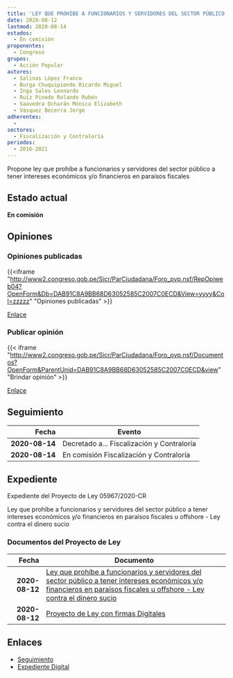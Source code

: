 ```yaml
---
title: 'LEY QUE PROHÍBE A FUNCIONARIOS Y SERVIDORES DEL SECTOR PÚBLICO A TENER INTERESES ECONÓMICOS Y/O FINANCIEROS EN PARAÍSOS FISCALES U "OFFSHORE"- LEY CONTRA EL DINERO SUCIO'
date: 2020-08-12
lastmod: 2020-08-14
estados: 
  - En comisión
proponentes: 
  - Congreso
grupos: 
  - Acción Popular
autores: 
  - Salinas López Franco
  - Burga Chuquipiondo Ricardo Miguel
  - Inga Sales Leonardo
  - Ruíz Pinedo Rolando Rubén
  - Saavedra Ocharán Mónica Elizabeth
  - Vásquez Becerra Jorge
adherentes: 
  - 
sectores: 
  - Fiscalización y Contraloría
periodos: 
  - 2016-2021
---
```


Propone ley que prohíbe a funcionarios y servidores del sector público a tener intereses económicos y/o financieros en paraísos fiscales


## Estado actual

**En comisión**

## Opiniones

### Opiniones publicadas

{{<iframe "http://www2.congreso.gob.pe/Sicr/ParCiudadana/Foro_pvp.nsf/RepOpiweb04?OpenForm&Db=DAB91C8A9BB68D63052585C2007C0ECD&View=yyyy&Col=zzzzz" "Opiniones publicadas" >}}

[Enlace](http://www2.congreso.gob.pe/Sicr/ParCiudadana/Foro_pvp.nsf/RepOpiweb04?OpenForm&Db=DAB91C8A9BB68D63052585C2007C0ECD&View=yyyy&Col=zzzzz)
### Publicar opinión

{{< iframe "http://www2.congreso.gob.pe/Sicr/ParCiudadana/Foro_pvp.nsf/Documentos?OpenForm&ParentUnid=DAB91C8A9BB68D63052585C2007C0ECD&view" "Brindar opinión" >}}

[Enlace](http://www2.congreso.gob.pe/Sicr/ParCiudadana/Foro_pvp.nsf/Documentos?OpenForm&ParentUnid=DAB91C8A9BB68D63052585C2007C0ECD&view)

## Seguimiento

| Fecha | Evento |
|------:|--------|
| **2020-08-14** | Decretado a... Fiscalización y Contraloría|
| **2020-08-14** | En comisión Fiscalización y Contraloría|


## Expediente

Expediente del Proyecto de Ley 05967/2020-CR

Ley que prohíbe a funcionarios y servidores del sector público a tener intereses económicos y/o financieros en paraísos fiscales u offshore - Ley contra el dinero sucio


### Documentos del Proyecto de Ley

| Fecha | Documento |
|------:|--------|
| **2020-08-12** | [Ley que prohíbe a funcionarios y servidores del sector público a tener intereses económicos y/o financieros en paraísos fiscales u offshore - Ley contra el dinero sucio](http://www.leyes.congreso.gob.pe/Documentos/2016_2021/Proyectos_de_Ley_y_de_Resoluciones_Legislativas/PL05967-20200812.pdf) |
| **2020-08-12** | [Proyecto de Ley con firmas Digitales](http://www.leyes.congreso.gob.pe/Documentos/2016_2021/Proyectos_de_Ley_y_de_Resoluciones_Legislativas/Proyectos_Firmas_digitales/PL05967.pdf) |

## Enlaces 

- [Seguimiento](http://www2.congreso.gob.pe/Sicr/TraDocEstProc/CLProLey2016.nsf/f7fff46988ca05b1052578e100829cc7/41c371f23fa44700052585c2008158ea?OpenDocument)
- [Expediente Digital](http://www2.congreso.gob.pe/Sicr/TraDocEstProc/CLProLey2016.nsf/f7fff46988ca05b1052578e100829cc7/41c371f23fa44700052585c2008158ea?OpenDocument&Click=05257FB7005EB655.eb71d0cf91d8294e05256cdf006b5706/$Body/0.1C6C)
